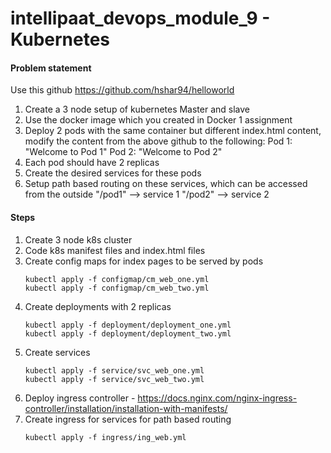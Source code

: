 # intellipaat_devops_module_9 - Kubernetes
#### Problem statement
Use this github https://github.com/hshar94/helloworld
1. Create a 3 node setup of kubernetes Master and slave
2. Use the docker image which you created in Docker 1 assignment
3. Deploy 2 pods with the same container but different index.html content, modify the content from the above github to the following:
Pod 1: "Welcome to Pod 1"
Pod 2: "Welcome to Pod 2"
4. Each pod should have 2 replicas
5. Create the desired services for these pods
6. Setup path based routing on these services, which can be accessed from the outside
"/pod1" --> service 1
"/pod2" --> service 2

#### Steps
1. Create 3 node k8s cluster
2. Code k8s manifest files and index.html files
3. Create config maps for index pages to be served by pods
   ```
   kubectl apply -f configmap/cm_web_one.yml
   kubectl apply -f configmap/cm_web_two.yml
   ```
4. Create deployments with 2 replicas
   ```
   kubectl apply -f deployment/deployment_one.yml
   kubectl apply -f deployment/deployment_two.yml
   ```
5. Create services
   ```
   kubectl apply -f service/svc_web_one.yml
   kubectl apply -f service/svc_web_two.yml
   ```
6. Deploy ingress controller - https://docs.nginx.com/nginx-ingress-controller/installation/installation-with-manifests/
7. Create ingress for services for path based routing
   ```
   kubectl apply -f ingress/ing_web.yml
   ```